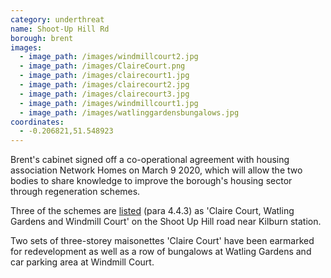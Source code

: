 ```yaml
---
category: underthreat
name: Shoot-Up Hill Rd
borough: brent
images:
  - image_path: /images/windmillcourt2.jpg
  - image_path: /images/ClaireCourt.png
  - image_path: /images/clairecourt1.jpg
  - image_path: /images/clairecourt2.jpg
  - image_path: /images/clairecourt3.jpg
  - image_path: /images/windmillcourt1.jpg
  - image_path: /images/watlinggardensbungalows.jpg
coordinates:
  - -0.206821,51.548923
---
```

Brent's cabinet signed off a co-operational agreement with housing association Network Homes on March 9 2020, which will allow the two bodies to share knowledge to improve the borough's housing sector through regeneration schemes.

Three of the schemes are [listed](http://democracy.brent.gov.uk/documents/s95738/07.%20Cabinet%20Report%20-%20Collaboration%20with%20Network%20Homes.pdf) (para 4.4.3) as 'Claire Court, Watling Gardens and Windmill Court' on the Shoot Up Hill road near Kilburn station. 

Two sets of three-storey maisonettes 'Claire Court' have been earmarked for redevelopment as well as a row of bungalows at Watling Gardens and car parking area at Windmill Court. 
